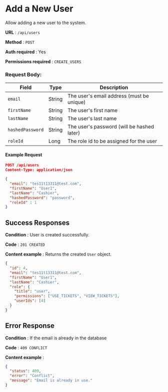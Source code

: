 # Add a New User

Allow adding a new user to the system.

**URL** : `/api/users`

**Method** : `POST`

**Auth required** : Yes

**Permissions required** : `CREATE_USERS`

### Request Body:

| Field            | Type   | Description                                |
| ---------------- | ------ | ------------------------------------------ |
| `email`          | String | The user's email address (must be unique)  |
| `firstName`      | String | The user's first name                      |
| `lastName`       | String | The user's last name                       |
| `hashedPassword` | String | The user's password (will be hashed later) |
| `roleId`         | Long   | The role id to be assigned for the user    |

#### Example Request

```json
POST /api/users
Content-Type: application/json

{
  "email": "tes11t13311@test.com",
  "firstName": "User1",
  "lastName": "Cashier",
  "hashedPassword": "password",
  "roleId" : 1
}
```

## Success Responses

**Condition** : User is created successfully.

**Code** : `201 CREATED`

**Content example** : Returns the created `User` object.

```json
{
  "id": 4,
  "email": "tes11t13311@test.com",
  "firstName": "User1",
  "lastName": "Cashier",
  "role": {
    "title": "user",
    "permissions": ["USE_TICKETS", "VIEW_TICKETS"],
    "userIds": [4]
  }
}
```

## Error Response

**Condition** : If the email is already in the database

**Code** : `409 CONFLICT`

**Content example** :

```json
{
  "status": 409,
  "error": "Conflict",
  "message": "Email is already in use."
}
```
